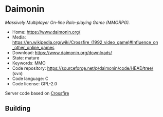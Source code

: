 # Daimonin

_Massively Multiplayer On-line Role-playing Game (MMORPG)._

- Home: https://www.daimonin.org/
- Media: <https://en.wikipedia.org/wiki/Crossfire_(1992_video_game)#Influence_on_other_online_games>
- Download: https://www.daimonin.org/downloads/
- State: mature
- Keywords: MMO
- Code repository: https://sourceforge.net/p/daimonin/code/HEAD/tree/ (svn)
- Code language: C
- Code license: GPL-2.0

Server code based on [Crossfire](crossfire.md)

## Building

